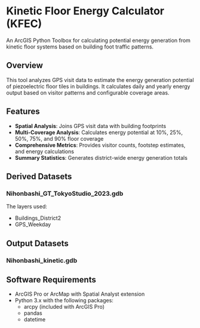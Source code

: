 # Kinetic Floor Energy Calculator (KFEC)

An ArcGIS Python Toolbox for calculating potential energy generation from kinetic floor systems based on building foot traffic patterns.

## Overview

This tool analyzes GPS visit data to estimate the energy generation potential of piezoelectric floor tiles in buildings. It calculates daily and yearly energy output based on visitor patterns and configurable coverage areas.

## Features

- **Spatial Analysis**: Joins GPS visit data with building footprints
- **Multi-Coverage Analysis**: Calculates energy potential at 10%, 25%, 50%, 75%, and 90% floor coverage
- **Comprehensive Metrics**: Provides visitor counts, footstep estimates, and energy calculations
- **Summary Statistics**: Generates district-wide energy generation totals

## Derived Datasets

### Nihonbashi_GT_TokyoStudio_2023.gdb

The layers used:
- Buildings_District2
- GPS_Weekday

## Output Datasets

### Nihonbashi_kinetic.gdb

## Software Requirements

- ArcGIS Pro or ArcMap with Spatial Analyst extension
- Python 3.x with the following packages:
  - arcpy (included with ArcGIS Pro)
  - pandas
  - datetime
